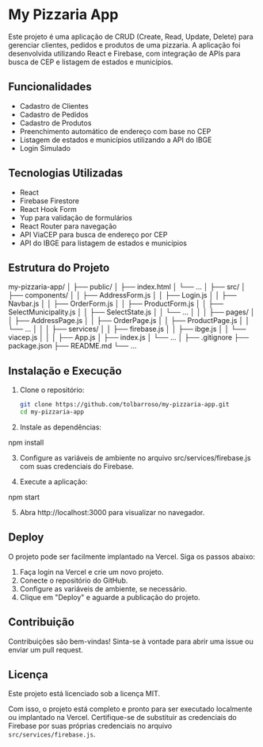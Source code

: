 # My Pizzaria App

Este projeto é uma aplicação de CRUD (Create, Read, Update, Delete) para gerenciar clientes, pedidos e produtos de uma pizzaria. A aplicação foi desenvolvida utilizando React e Firebase, com integração de APIs para busca de CEP e listagem de estados e municípios.

## Funcionalidades

- Cadastro de Clientes
- Cadastro de Pedidos
- Cadastro de Produtos
- Preenchimento automático de endereço com base no CEP
- Listagem de estados e municípios utilizando a API do IBGE
- Login Simulado

## Tecnologias Utilizadas

- React
- Firebase Firestore
- React Hook Form
- Yup para validação de formulários
- React Router para navegação
- API ViaCEP para busca de endereço por CEP
- API do IBGE para listagem de estados e municípios

## Estrutura do Projeto

my-pizzaria-app/
│
├── public/
│ ├── index.html
│ └── ...
│
├── src/
│ ├── components/
│ │ ├── AddressForm.js
│ │ ├── Login.js
│ │ ├── Navbar.js
│ │ ├── OrderForm.js
│ │ ├── ProductForm.js
│ │ ├── SelectMunicipality.js
│ │ ├── SelectState.js
│ │ └── ...
│ │
│ ├── pages/
│ │ ├── AddressPage.js
│ │ ├── OrderPage.js
│ │ ├── ProductPage.js
│ │ └── ...
│ │
│ ├── services/
│ │ ├── firebase.js
│ │ ├── ibge.js
│ │ └── viacep.js
│ │
│ ├── App.js
│ ├── index.js
│ └── ...
│
├── .gitignore
├── package.json
├── README.md
└── ...

## Instalação e Execução

1. Clone o repositório:

   ```sh
   git clone https://github.com/tolbarroso/my-pizzaria-app.git
   cd my-pizzaria-app

2. Instale as dependências:

npm install

3. Configure as variáveis de ambiente no arquivo src/services/firebase.js com suas credenciais do Firebase.

4. Execute a aplicação:

npm start

5. Abra http://localhost:3000 para visualizar no navegador.

## Deploy
O projeto pode ser facilmente implantado na Vercel. Siga os passos abaixo:

1. Faça login na Vercel e crie um novo projeto.
2. Conecte o repositório do GitHub.
3. Configure as variáveis de ambiente, se necessário.
4. Clique em "Deploy" e aguarde a publicação do projeto.

## Contribuição
Contribuições são bem-vindas! Sinta-se à vontade para abrir uma issue ou enviar um pull request.

## Licença
Este projeto está licenciado sob a licença MIT.

Com isso, o projeto está completo e pronto para ser executado localmente ou implantado na Vercel. Certifique-se de substituir as credenciais do Firebase por suas próprias credenciais no arquivo `src/services/firebase.js`.